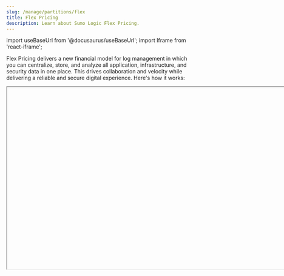```yaml
---
slug: /manage/partitions/flex
title: Flex Pricing
description: Learn about Sumo Logic Flex Pricing.
---
```


import useBaseUrl from '@docusaurus/useBaseUrl';
import Iframe from 'react-iframe';

Flex Pricing delivers a new financial model for log management in which you can centralize, store, and analyze all application, infrastructure, and security data in one place. This drives collaboration and velocity while delivering a reliable and secure digital experience. Here's how it works:

<Iframe url="https://fast.wistia.net/embed/iframe/0sudpuhk83?web_component=true&seo=true&videoFoam=false"
  width="854px"
  height="480px"
  title="Micro Lesson: Value of Sumo Logic Flex Pricing video"
  id="wistiaVideo"
  className="video-container"
  display="initial"
  position="relative"
  allow="autoplay; fullscreen"
  allowfullscreen
/>

## Feature support

| Feature support | Flex Pricing |
| :-- | :-- |
| Centralized, secure, multi-tenant cloud-native platform | &#10003; |
| Data replication across availability zones, data encryption | &#10003; |
| Interactive queries (UI) | &#10003; |
| Support for Installed and Hosted Collectors | &#10003; |
| RBAC support | &#10003; |
| Support for search operators | &#10003; |
| Field Extraction Rules | &#10003; |
| Logs to Metrics | &#10003; |
| Data Forwarding | &#10003; |
| Live Tail | &#10003; |
| Dashboards | &#10003; |
| Monitors | &#10003; |
| Scheduled Searches | &#10003; |
| Scheduled Views | &#10003; |
| API Queries |  &#10003; |

## Guides

In this section, we'll introduce the following concepts:

<div className="box-wrapper" >
<div className="box smallbox card">
  <div className="container">
  <a href={useBaseUrl('/docs/integrations/sumo-apps/flex')}><img src={useBaseUrl('img/icons/logs.png')} alt="icon" width="40"/><h4>Setup and Configure Flex app</h4></a>
  <p>Learn how to setup and configure the Flex app.</p>
  </div>
</div>
<div className="box smallbox card">
  <div className="container">
  <a href={useBaseUrl('/docs/manage/partitions/flex/create-edit-partition-flex')}><img src={useBaseUrl('img/icons/logs.png')} alt="icon" width="40"/><h4>Create and Edit a Partition</h4></a>
  <p> Learn how to create and edit a Partition in an Index.</p>
  </div>
</div>
<div className="box smallbox card">
  <div className="container">
  <a href={useBaseUrl('/docs/manage/partitions/flex/view-partition-details-flex')}><img src={useBaseUrl('img/icons/logs.png')} alt="icon" width="40"/><h4>View Details About a Partition</h4></a>
  <p> Learn how to view details about a Sumo Logic partition.</p>
  </div>
</div>
<div className="box smallbox card">
  <div className="container">
  <a href={useBaseUrl('/docs/manage/partitions/flex/estimate-scan-data')}><img src={useBaseUrl('img/icons/logs.png')} alt="icon" width="40"/><h4>Estimate Scan Data</h4></a>
  <p> Learn about the estimate scan data for Flex pricing.</p>
  </div>
</div>
<div className="box smallbox card">
  <div className="container">
  <a href={useBaseUrl('/docs/manage/partitions/flex/faq')}><img src={useBaseUrl('img/icons/logs.png')} alt="icon" width="40"/><h4>Flex FAQs</h4></a>
  <p> Answers to FAQ about Flex.</p>
  </div>
</div>
</div>
